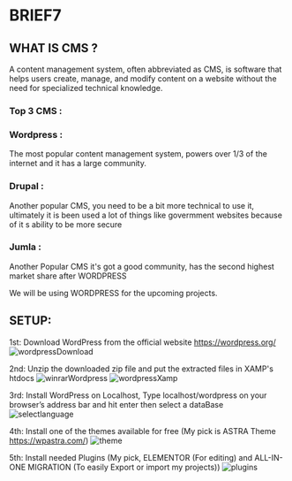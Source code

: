 # BRIEF7

## WHAT IS CMS ?
A content management system, often abbreviated as CMS, is software that helps users create, manage, and modify content on a website without the need for specialized technical knowledge.

### Top 3 CMS :

### Wordpress :
The most popular content management system, powers over 1/3 of the internet and it has a large community.
### Drupal :
Another popular CMS, you need to be a bit more technical to use it, ultimately it is been used a lot of things like govermment websites because of it s ability to be more secure
### Jumla :
Another Popular CMS it's got a good community, has the second highest market share after WORDPRESS

We will be using WORDPRESS for the upcoming projects. 

## SETUP:
1st: Download WordPress from the official website https://wordpress.org/
![wordpressDownload](https://user-images.githubusercontent.com/77494902/123405816-1cd3e880-d5a2-11eb-8d5c-548b3fdde6b7.jpg)

2nd: Unzip the downloaded zip file and put the extracted files in XAMP's htdocs
![winrarWordpress](https://user-images.githubusercontent.com/77494902/123406630-04b09900-d5a3-11eb-9ae0-9f4c6ad7df59.jpg)
![wordpressXamp](https://user-images.githubusercontent.com/77494902/123407433-e1d2b480-d5a3-11eb-9204-fa3d7871d1a8.jpg)



3rd: Install WordPress on Localhost, Type localhost/wordpress on your browser’s address bar and hit enter then select a dataBase
![selectlanguage](https://user-images.githubusercontent.com/77494902/123407955-6b828200-d5a4-11eb-8150-be207929f982.png)

4th: Install one of the themes available for free (My pick is ASTRA Theme https://wpastra.com/) 
![theme](https://user-images.githubusercontent.com/77494902/123407977-70473600-d5a4-11eb-94f5-ee8872032096.jpg)


5th: Install needed Plugins (My pick, ELEMENTOR (For editing) and ALL-IN-ONE MIGRATION (To easily Export or import my projects))
![plugins](https://user-images.githubusercontent.com/77494902/123408463-f5324f80-d5a4-11eb-99ce-e3e71dfbe71e.jpg)


